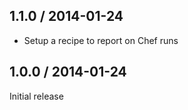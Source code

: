 ## 1.1.0 / 2014-01-24

* Setup a recipe to report on Chef runs

## 1.0.0 / 2014-01-24

Initial release
